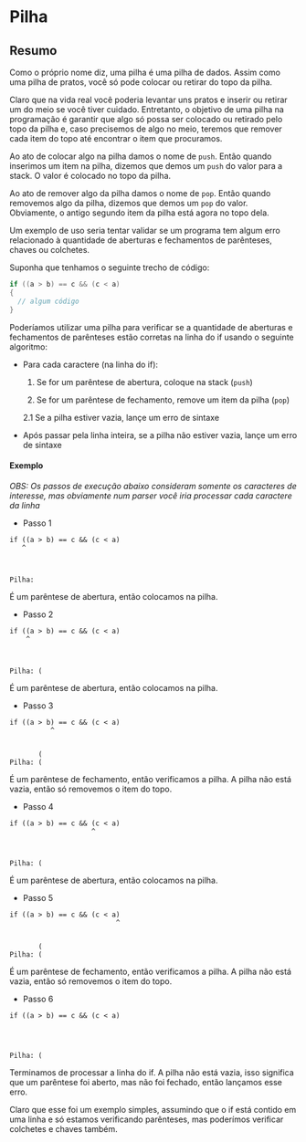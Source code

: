 # Pilha

## Resumo

Como o próprio nome diz, uma pilha é uma pilha de dados.
Assim como uma pilha de pratos, você só pode colocar ou retirar do topo da pilha.

Claro que na vida real você poderia levantar uns pratos e inserir ou retirar um do meio se você tiver cuidado.
Entretanto, o objetivo de uma pilha na programação é garantir que algo só possa ser colocado ou retirado pelo topo da pilha e, caso precisemos de algo no meio, teremos que remover cada item do topo até encontrar o item que procuramos.

Ao ato de colocar algo na pilha damos o nome de `push`.
Então quando inserimos um item na pilha, dizemos que demos um `push` do valor para a stack.
O valor é colocado no topo da pilha.

Ao ato de remover algo da pilha damos o nome de `pop`.
Então quando removemos algo da pilha, dizemos que demos um `pop` do valor.
Obviamente, o antigo segundo item da pilha está agora no topo dela.

Um exemplo de uso seria tentar validar se um programa tem algum erro relacionado à quantidade de aberturas e fechamentos de parênteses, chaves ou colchetes.

Suponha que tenhamos o seguinte trecho de código:

```cpp
if ((a > b) == c && (c < a)
{
  // algum código
}
```

Poderíamos utilizar uma pilha para verificar se a quantidade de aberturas e fechamentos de parênteses estão corretas na linha do if usando o seguinte algoritmo:

- Para cada caractere (na linha do if):

  1. Se for um parêntese de abertura, coloque na stack (`push`)

  2. Se for um parêntese de fechamento, remove um item da pilha (`pop`)

    2.1 Se a pilha estiver vazia, lançe um erro de sintaxe

- Após passar pela linha inteira, se a pilha não estiver vazia, lançe um erro de sintaxe

#### Exemplo

*OBS: Os passos de execução abaixo consideram somente os caracteres de interesse, mas obviamente num parser você iria processar cada caractere da linha*

- Passo 1

```
if ((a > b) == c && (c < a)
   ^



Pilha:
```

É um parêntese de abertura, então colocamos na pilha.

- Passo 2

```
if ((a > b) == c && (c < a)
    ^



Pilha: (
```

É um parêntese de abertura, então colocamos na pilha.

- Passo 3

```
if ((a > b) == c && (c < a)
          ^


       (
Pilha: (
```

É um parêntese de fechamento, então verificamos a pilha.
A pilha não está vazia, então só removemos o item do topo.

- Passo 4

```
if ((a > b) == c && (c < a)
                    ^



Pilha: (
```

É um parêntese de abertura, então colocamos na pilha.

- Passo 5

```
if ((a > b) == c && (c < a)
                          ^


       (
Pilha: (
```

É um parêntese de fechamento, então verificamos a pilha.
A pilha não está vazia, então só removemos o item do topo.

- Passo 6

```
if ((a > b) == c && (c < a)




Pilha: (
```

Terminamos de processar a linha do if.
A pilha não está vazia, isso significa que um parêntese foi aberto, mas não foi fechado, então lançamos esse erro.

Claro que esse foi um exemplo simples, assumindo que o if está contido em uma linha e só estamos verificando parênteses, mas poderímos verificar colchetes e chaves também.
